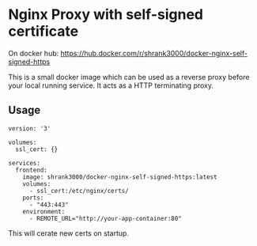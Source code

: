 # Nginx Proxy with self-signed certificate 

On docker hub: https://hub.docker.com/r/shrank3000/docker-nginx-self-signed-https

This is a small docker image which can be used as a reverse proxy before your
local running service. It acts as a HTTP terminating proxy.

## Usage

```
version: '3'

volumes:
  ssl_cert: {}

services:
  frontend:
    image: shrank3000/docker-nginx-self-signed-https:latest
    volumes:
      - ssl_cert:/etc/nginx/certs/
    ports:
      - "443:443"
    environment:
      - REMOTE_URL="http://your-app-container:80"
```

This will cerate new certs on startup.
